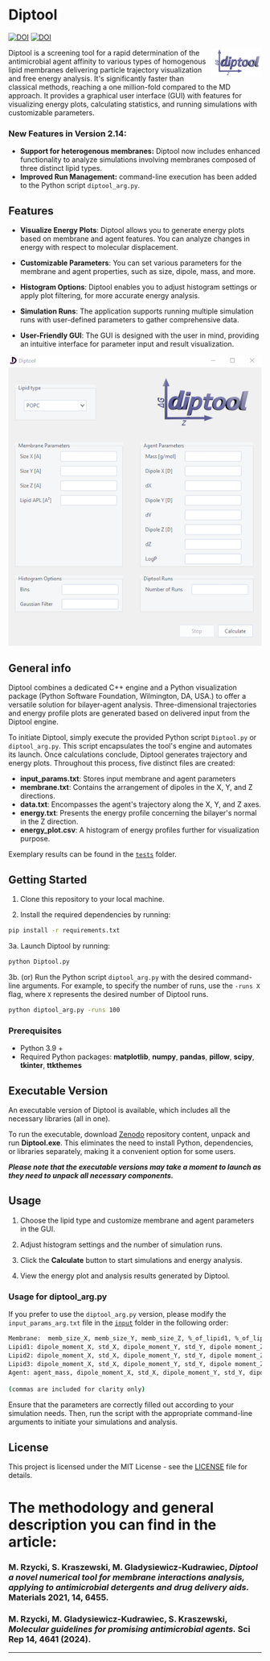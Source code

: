 # Diptool

[![DOI](https://zenodo.org/badge/DOI/10.5281/zenodo.10641713.svg)](https://doi.org/10.5281/zenodo.10641713)
[![DOI](https://zenodo.org/badge/DOI/10.3390/ma14216455.svg)](https://doi.org/10.3390/ma14216455)

<div align="right">
  <img src="pics/diptool_logo.png" alt="logo" style="float:right; width:100px;">
</div>


 Diptool is a screening tool for a rapid determination of the antimicrobial agent affinity to various types of homogenous lipid membranes delivering particle trajectory visualization and free energy analysis. It's significantly faster than classical methods, reaching a one million-fold compared to the MD approach. 
 It provides a graphical user interface (GUI) with features for visualizing energy plots, calculating statistics, and running simulations with customizable parameters.
 
 ### New Features in Version 2.14:
- **Support for heterogenous membranes:** Diptool now includes enhanced functionality to analyze simulations involving membranes composed of three distinct lipid types.
- **Improved Run Management:** command-line execution has been added to the Python script `diptool_arg.py`.

 
## Features

- **Visualize Energy Plots**: Diptool allows you to generate energy plots based on membrane and agent features. You can analyze changes in energy with respect to molecular displacement.
  
- **Customizable Parameters**: You can set various parameters for the membrane and agent properties, such as size, dipole, mass, and more.

- **Histogram Options**: Diptool enables you to adjust histogram settings or apply plot filtering, for more accurate energy analysis.

- **Simulation Runs**: The application supports running multiple simulation runs with user-defined parameters to gather comprehensive data.

- **User-Friendly GUI**: The GUI is designed with the user in mind, providing an intuitive interface for parameter input and result visualization.

<div align="center">
  <img src="pics/diptool_gui.png" alt="GUI">
</div>

## General info

Diptool combines a dedicated C++ engine and a Python visualization package (Python Software Foundation, Wilmington, DA, USA.) to offer a versatile solution for bilayer-agent analysis.
Three-dimensional trajectories and energy profile plots are generated based on delivered input from the Diptool engine. 

To initiate Diptool, simply execute the provided Python script `Diptool.py` or `diptool_arg.py`. This script encapsulates the tool's engine and automates its launch. Once calculations conclude, Diptool generates trajectory and energy plots.
Throughout this process, five distinct files are created:

- **input_params.txt**: Stores input membrane and agent parameters
- **membrane.txt**: Contains the arrangement of dipoles in the X, Y, and Z directions.
- **data.txt**: Encompasses the agent's trajectory along the X, Y, and Z axes.
- **energy.txt**: Presents the energy profile concerning the bilayer's normal in the Z direction.
- **energy_plot.csv**: A histogram of energy profiles further for visualization purpose.

Exemplary results can be found in the [`tests`](./tests/) folder. 


## Getting Started

1. Clone this repository to your local machine.

2. Install the required dependencies by running:

```bash
pip install -r requirements.txt
```

3a. Launch Diptool by running:

```bash
python Diptool.py

```

3b. (or) Run the Python script `diptool_arg.py` with the desired command-line arguments. For example, to specify the number of runs, use the `-runs X` flag, where `X` represents the desired number of Diptool runs.


```bash
python diptool_arg.py -runs 100
```


### Prerequisites
 - Python 3.9 + 
 -  Required Python packages: **matplotlib**, **numpy**, **pandas**, **pillow**, **scipy**, **tkinter**, **ttkthemes**

 
 
 ## Executable Version

An executable version of Diptool is available, which includes all the necessary libraries (all in one). 

To run the executable, download [Zenodo](https://doi.org/10.5281/zenodo.10641713) repository content, unpack and run **Diptool.exe**. This eliminates the need to install Python, dependencies, or libraries separately, making it a convenient option for some users.

***Please note that the executable versions may take a moment to launch as they need to unpack all necessary components.***


## Usage

1. Choose the lipid type and customize membrane and agent parameters in the GUI.

2. Adjust histogram settings and the number of simulation runs.

3. Click the **Calculate** button to start simulations and energy analysis.

4. View the energy plot and analysis results generated by Diptool.


### Usage for diptool_arg.py

If you prefer to use the `diptool_arg.py` version, please modify the `input_params_arg.txt` file in the [`input`](./input/) folder in the following order:

```bash
Membrane:  memb_size_X, memb_size_Y, memb_size_Z, %_of_lipid1, %_of_lipid2 %_of_lipid3, APL_lipid1, APL_lipid2, APL_lipid3
Lipid1: dipole_moment_X, std_X, dipole_moment_Y, std_Y, dipole moment_Z, std_Z, total_dipole moment 
Lipid2: dipole_moment_X, std_X, dipole_moment_Y, std_Y, dipole moment_Z, std_Z, total_dipole moment 
Lipid3: dipole_moment_X, std_X, dipole_moment_Y, std_Y, dipole moment_Z, std_Z, total_dipole moment  
Agent: agent_mass, dipole_moment_X, std_X, dipole_moment_Y, std_Y, dipole moment_Z, std_Z, LogP

(commas are included for clarity only)
```

Ensure that the parameters are correctly filled out according to your simulation needs. Then, run the script with the appropriate command-line arguments to initiate your simulations and analysis.


## License

This project is licensed under the MIT License - see the [LICENSE](LICENSE) file for details.


# The methodology and general description you can find in the article: 

 ### M. Rzycki, S. Kraszewski, M. Gladysiewicz-Kudrawiec, *Diptool a novel numerical tool for membrane interactions analysis, applying to antimicrobial detergents and drug delivery aids.* Materials 2021, 14, 6455. 
 
 ### M. Rzycki, M. Gladysiewicz-Kudrawiec, S. Kraszewski, *Molecular guidelines for promising antimicrobial agents.* Sci Rep 14, 4641 (2024).
 
 ---

